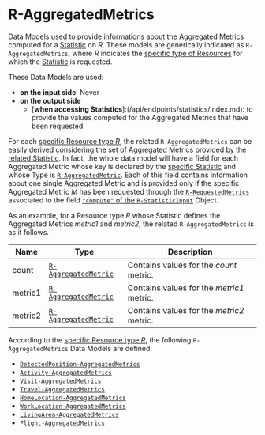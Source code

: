 # R-AggregatedMetrics

Data Models used to provide informations about the [Aggregated Metrics](/api/concepts/statistics.md#aggregated-metrics) computed for a [Statistic](/api/concepts/statistics.md) on *R*.
These models are generically indicated as `R-AggregatedMetrics`, where *R* indicates the [specific type of Resources](/api/reference/resources/device-related/index.md) for which the [Statistic](/api/concepts/statistics.md) is requested.

These Data Models are used:

- **on the input side**: Never
- **on the output side**
    - [**when accessing Statistics**]:(/api/endpoints/statistics/index.md): to provide the values computed for the Aggregated Metrics that have been requested.


For each [specific Resource type *R*](/api/reference/resources/device-related/index.md), the related `R-AggregatedMetrics` can be easily derived considering the set of Aggregated Metrics provided by the [related Statistic](/api/statistics/index.md).
In fact, the whole data model will have a field for each Aggregated Metric whose key is declared by the [specific Statistic](/api/statistics/index.md) and whose Type is [`R-AggregatedMetric`](/api/reference/data-modelsata-models/r-aggregated-metric/index.md).
Each of this field contains information about one single Aggregated Metric and is provided only if the specific Aggregated Metric *M* has been requested through the [`R-RequestedMetrics`](/api/reference/data-modelsata-models/r-requested-metrics/index.md) associated to the field [`"compute"` of the `R-StatisticInput`](/api/reference/data-models/r-statisti-input/index.md) Object.

As an example, for a Resource type *R* whose Statistic defines the Aggregated Metrics *metric1* and *metric2*, the related `R-AggregatedMetrics` is as it follows.

Name        |Type      | Description
------------|----------|------------
count | [`R-AggregatedMetric`]() | Contains values for the *count* metric.
metric1 | [`R-AggregatedMetric`]() | Contains values for the *metric1* metric.
metric2 | [`R-AggregatedMetric`]() | Contains values for the *metric2* metric.


According to the [specific Resource type *R*](/api/reference/resources/device-related/index.md), the following `R-AggregatedMetrics` Data Models are defined:

* [`DetectedPosition-AggregatedMetrics`](api/data-models/r-aggregated-metrics/detected-position.md)
* [`Activity-AggregatedMetrics`](api/data-models/r-aggregated-metrics/activity.md)
* [`Visit-AggregatedMetrics`](api/data-models/r-aggregated-metrics/visit.md)
* [`Travel-AggregatedMetrics`](api/data-models/r-aggregated-metrics/travel.md)
* [`HomeLocation-AggregatedMetrics`](api/data-models/r-aggregated-metrics/home-location.md)
* [`WorkLocation-AggregatedMetrics`](api/data-models/r-aggregated-metrics/work-location.md)
* [`LivingArea-AggregatedMetrics`](api/data-models/r-aggregated-metrics/living-area.md)
* [`Flight-AggregatedMetrics`](api/data-models/r-aggregated-metrics/flight.md)
